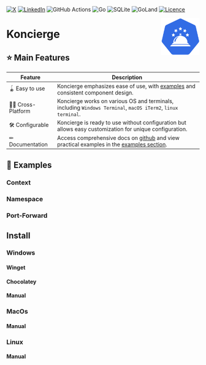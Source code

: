 [![X](https://img.shields.io/badge/X-%23000000.svg?style=for-the-badge&logo=X&logoColor=white)](https://x.com/DavideMaggi)
[![LinkedIn](https://img.shields.io/badge/linkedin-%230077B5.svg?style=for-the-badge&logo=linkedin&logoColor=white)](https://www.linkedin.com/in/davidemaggi )
![GitHub Actions](https://img.shields.io/badge/github%20actions-%232671E5.svg?style=for-the-badge&logo=githubactions&logoColor=white)
![Go](https://img.shields.io/badge/go-%2300ADD8.svg?style=for-the-badge&logo=go&logoColor=white)
![SQLite](https://img.shields.io/badge/sqlite-%2307405e.svg?style=for-the-badge&logo=sqlite&logoColor=white)
![GoLand](https://img.shields.io/badge/GoLand-0f0f0f?&style=for-the-badge&logo=goland&logoColor=white)
[![Licence](https://img.shields.io/github/license/Ileriayo/markdown-badges?style=for-the-badge)](./LICENSE)

<img src="./logo.png" width="100" align="right" alt="logo"/>

# Koncierge



## ⭐ Main Features

| Feature          | Description                                                                                                                                                               |
|------------------|---------------------------------------------------------------------------------------------------------------------------------------------------------------------------|
| 🪀 Easy to use    | Koncierge emphasizes ease of use, with [examples](#-examples) and consistent component design.                                                                            |
| 🤹‍♀️ Cross-Platform | Koncierge works on various OS and terminals, including `Windows Terminal`, `macOS iTerm2`, `linux terminal`.                                                              |
| 🛠 Configurable   | Koncierge is ready to use without configuration but allows easy customization for unique configuration.                                                                   |
| ✏ Documentation  | Access comprehensive docs on [github](https://github.com/davidemaggi/Koncierge/blob/main/README.md) and view practical examples in the [examples section](#-examples). |

## 🧪 Examples

### Context

### Namespace

### Port-Forward

## Install

### Windows

#### Winget

#### Chocolatey

#### Manual

### MacOs

#### Manual

### Linux

#### Manual